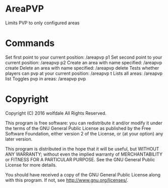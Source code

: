 # AreaPVP
Limits PVP to only configured areas

# Commands
Set first point to your current position: /areapvp p1
Set second point to your current position: /areapvp p2
Create an area with name specified: /areapvp create <Name>
Delete an area with name specified: /areapvp delete <Name>
Tests whether players can pvp at your current position: /areapvp t
Lists all areas: /areapvp list
Toggles pvp in areas: /areapvp pvp

# Copyright
Copyright (C) 2016 wolfdale
All Rights Reserved.

This program is free software: you can redistribute it and/or modify
it under the terms of the GNU General Public License as published by
the Free Software Foundation, either version 2 of the License, or
(at your option) any later version.

This program is distributed in the hope that it will be useful,
but WITHOUT ANY WARRANTY; without even the implied warranty of
MERCHANTABILITY or FITNESS FOR A PARTICULAR PURPOSE.  See the
GNU General Public License for more details.

You should have received a copy of the GNU General Public License
along with this program.  If not, see <http://www.gnu.org/licenses/>.
